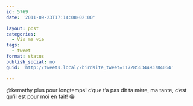```yaml
---
id: 5769
date: '2011-09-23T17:14:08+02:00'

layout: post
categories:
  - Vis ma vie
tags:
  - tweet
format: status
publish_social: no
guid: 'http://tweets.local/?birdsite_tweet=117285634493784064'

---
```


@kemathy plus pour longtemps! c’que t’a pas dit ta mère, ma tante, c’est qu’il est pour moi en fait! 😀